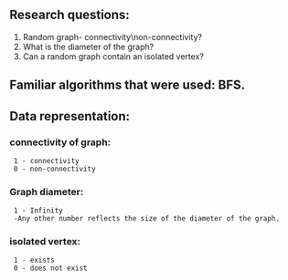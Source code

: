 ## Research questions:
1) Random graph- connectivity\non-connectivity?
2) What is the diameter of the graph?
3) Can a random graph contain an isolated vertex?


## Familiar algorithms that were used: BFS.

## Data representation:
### connectivity of graph:
     1 - connectivity 
     0 - non-connectivity
### Graph diameter:
     1 - Infinity
     -Any other number reflects the size of the diameter of the graph.
### isolated vertex:
     1 - exists
     0 - does not exist
